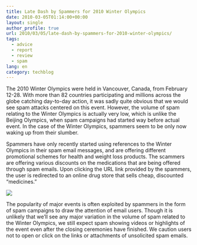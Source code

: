 ```yaml
---
title: Late Dash by Spammers for 2010 Winter Olympics
date: 2010-03-05T01:14:00+00:00
layout: single
author_profile: true
url: 2010/03/05/late-dash-by-spammers-for-2010-winter-olympics/
tags:
  - advice
  - report
  - review
  - spam
lang: en
category: techblog
---
```

The 2010 Winter Olympics were held in Vancouver, Canada, from February 12-28. With more than 82 countries participating and millions across the globe catching day-to-day action, it was sadly quite obvious that we would see spam attacks centered on this event. However, the volume of spam relating to the Winter Olympics is actually very low, which is unlike the Beijing Olympics, when spam campaigns had started way before actual event. In the case of the Winter Olympics, spammers seem to be only now waking up from their slumber.

Spammers have only recently started using references to the Winter Olympics in their spam email messages, and are offering different promotional schemes for health and weight loss products. The scammers are offering various discounts on the medications that are being offered through spam emails. Upon clicking the URL link provided by the spammers, the user is redirected to an online drug store that sells cheap, discounted “medicines.”

[![](http://4.bp.blogspot.com/_vaUVXcmC3OI/S5BTrcxchVI/AAAAAAAABKE/_Y2CYXmXQ1w/s640/Screen+shot+2010-03-02+at+9.53.24+PM.jpg)](http://4.bp.blogspot.com/_vaUVXcmC3OI/S5BTrcxchVI/AAAAAAAABKE/_Y2CYXmXQ1w/s1600-h/Screen+shot+2010-03-02+at+9.53.24+PM.jpg)

The popularity of major events is often exploited by spammers in the form of spam campaigns to draw the attention of email users. Though it is unlikely that we’ll see any major variation in the volume of spam related to the Winter Olympics, we still expect spam showing videos or highlights of the event even after the closing ceremonies have finished. We caution users not to open or click on the links or attachments of unsolicited spam emails.  
